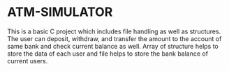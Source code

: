 # ATM-SIMULATOR
This is a basic C project which includes file handling as well as structures. The user can deposit, withdraw, and transfer the amount to the account of same bank and check current balance as well. Array of structure helps to store the data of each user and file helps to store the bank balance of current users.
